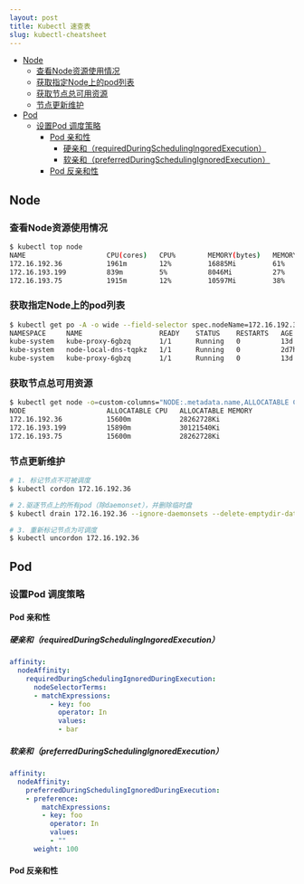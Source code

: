 ```yaml
---
layout: post
title: Kubectl 速查表
slug: kubectl-cheatsheet
---
```


<!-- vim-markdown-toc GFM -->

* [Node](#node)
  * [查看Node资源使用情况](#查看node资源使用情况)
  * [获取指定Node上的pod列表](#获取指定node上的pod列表)
  * [获取节点总可用资源](#获取节点总可用资源)
  * [节点更新维护](#节点更新维护)
* [Pod](#pod)
  * [设置Pod 调度策略](#设置pod-调度策略)
    * [Pod 亲和性](#pod-亲和性)
      * [硬亲和（requiredDuringSchedulingIngoredExecution）](#硬亲和requiredduringschedulingingoredexecution)
      * [软亲和（preferredDuringSchedulingIgnoredExecution）](#软亲和preferredduringschedulingignoredexecution)
    * [Pod 反亲和性](#pod-反亲和性)

<!-- vim-markdown-toc -->

## Node

### 查看Node资源使用情况

``` sh
$ kubectl top node
NAME                    CPU(cores)   CPU%        MEMORY(bytes)   MEMORY%
172.16.192.36           1961m        12%         16885Mi         61%
172.16.193.199          839m         5%          8046Mi          27%
172.16.193.75           1915m        12%         10597Mi         38%
```

### 获取指定Node上的pod列表

``` sh
$ kubectl get po -A -o wide --field-selector spec.nodeName=172.16.192.36
NAMESPACE     NAME                   READY    STATUS    RESTARTS   AGE     IP               NODE            NOMINATED NODE   READINESS GATES
kube-system   kube-proxy-6gbzq       1/1      Running   0          13d     172.16.192.36    172.16.192.36   <none>           <none>
kube-system   node-local-dns-tqpkz   1/1      Running   0          2d7h    172.16.192.36    172.16.192.36   <none>           <none>
kube-system   kube-proxy-6gbzq       1/1      Running   0          13d     172.16.192.36    172.16.192.36   <none>           <none>
```

### 获取节点总可用资源

``` sh
$ kubectl get node -o=custom-columns="NODE:.metadata.name,ALLOCATABLE CPU:.status.allocatable.cpu,ALLOCATABLE MEMORY:.status.allocatable.memory"
NODE                    ALLOCATABLE CPU   ALLOCATABLE MEMORY
172.16.192.36           15600m            28262728Ki
172.16.193.199          15890m            30121540Ki
172.16.193.75           15600m            28262728Ki
```

### 节点更新维护

``` sh
# 1. 标记节点不可被调度
$ kubectl cordon 172.16.192.36

# 2.驱逐节点上的所有pod（除daemonset），并删除临时盘
$ kubectl drain 172.16.192.36 --ignore-daemonsets --delete-emptydir-data

# 3. 重新标记节点为可调度
$ kubectl uncordon 172.16.192.36
```

## Pod

### 设置Pod 调度策略

#### Pod 亲和性

##### 硬亲和（requiredDuringSchedulingIngoredExecution）

``` yaml
affinity:
  nodeAffinity:
    requiredDuringSchedulingIgnoredDuringExecution:
      nodeSelectorTerms:
      - matchExpressions:
          - key: foo
            operator: In
            values:
            - bar
```

##### 软亲和（preferredDuringSchedulingIgnoredExecution）

``` yaml
affinity:
  nodeAffinity:
    preferredDuringSchedulingIgnoredDuringExecution:
    - preference:
        matchExpressions:
        - key: foo
          operator: In
          values:
          - ""
      weight: 100
```

#### Pod 反亲和性
